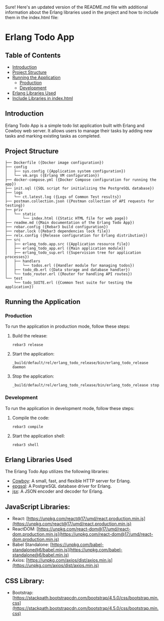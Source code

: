 Sure! Here's an updated version of the README.md file with additional information about the Erlang libraries used in the project and how to include them in the index.html file:

# Erlang Todo App

## Table of Contents

- [Introduction](#introduction)
- [Project Structure](#project-structure)
- [Running the Application](#running-the-application)
  - [Production](#production)
  - [Development](#development)
- [Erlang Libraries Used](#erlang-libraries-used)
- [Include Libraries in index.html](#include-libraries-in-indexhtml)

## Introduction

Erlang Todo App is a simple todo list application built with Erlang and Cowboy web server. It allows users to manage their tasks by adding new tasks and marking existing tasks as completed.

## Project Structure

```
├── Dockerfile ({Docker image configuration})
├── config
│   ├── sys.config ({Application system configuration})
│   └── vm.args ({Erlang VM configuration})
├── docker-compose.yml ({Docker Compose configuration for running the app})
├── init.sql ({SQL script for initializing the PostgreSQL database})
├── logs
│   └── ct.latest.log ({Logs of Common Test results})
├── postman.collection.json ({Postman collection of API requests for testing})
├── priv
│   └── static
│       └── index.html ({Static HTML file for web page})
├── readme.md ({Main documentation of the Erlang Todo App})
├── rebar.config ({Rebar3 build configuration})
├── rebar.lock ({Rebar3 dependencies lock file})
├── relx.config ({Release configuration for Erlang distribution})
├── src
│   ├── erlang_todo.app.src ({Application resource file})
│   ├── erlang_todo_app.erl ({Main application module})
│   ├── erlang_todo_sup.erl ({Supervision tree for application processes})
│   ├── handlers
│   │   └── todos.erl ({Handler module for managing todos})
│   ├── todo_db.erl ({Data storage and database handler})
│   └── todo_router.erl ({Router for handling API routes})
└── test
    └── todo_SUITE.erl ({Common Test suite for testing the application})
```

## Running the Application

### Production

To run the application in production mode, follow these steps:

1. Build the release:

   ```
   rebar3 release
   ```

2. Start the application:

   ```
   _build/default/rel/erlang_todo_release/bin/erlang_todo_release daemon
   ```

3. Stop the application:

   ```
   _build/default/rel/erlang_todo_release/bin/erlang_todo_release stop
   ```

### Development

To run the application in development mode, follow these steps:

1. Compile the code:

   ```
   rebar3 compile
   ```

2. Start the application shell:

   ```
   rebar3 shell
   ```

## Erlang Libraries Used

The Erlang Todo App utilizes the following libraries:

- [Cowboy](https://github.com/ninenines/cowboy): A small, fast, and flexible HTTP server for Erlang.
- [epgsql](https://github.com/epgsql/epgsql): A PostgreSQL database driver for Erlang.
- [jsx](https://github.com/talentdeficit/jsx): A JSON encoder and decoder for Erlang.

## JavaScript Libraries:
- React: [https://unpkg.com/react@17/umd/react.production.min.js](https://unpkg.com/react@17/umd/react.production.min.js)
- ReactDOM: [https://unpkg.com/react-dom@17/umd/react-dom.production.min.js](https://unpkg.com/react-dom@17/umd/react-dom.production.min.js)
- Babel Standalone: [https://unpkg.com/babel-standalone@6/babel.min.js](https://unpkg.com/babel-standalone@6/babel.min.js)
- Axios: [https://unpkg.com/axios/dist/axios.min.js](https://unpkg.com/axios/dist/axios.min.js)

## CSS Library:
- Bootstrap: [https://stackpath.bootstrapcdn.com/bootstrap/4.5.0/css/bootstrap.min.css](https://stackpath.bootstrapcdn.com/bootstrap/4.5.0/css/bootstrap.min.css)
